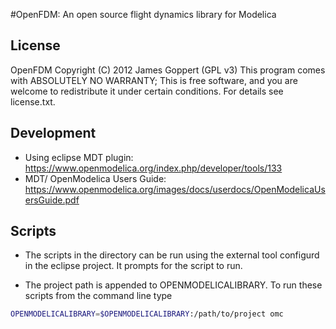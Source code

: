 #OpenFDM: An open source flight dynamics library for Modelica

## License

OpenFDM  Copyright (C) 2012 James Goppert (GPL v3)
This program comes with ABSOLUTELY NO WARRANTY; This is free software, and you are welcome to redistribute it under certain conditions. For details see license.txt.

## Development

* Using eclipse MDT plugin: https://www.openmodelica.org/index.php/developer/tools/133
* MDT/ OpenModelica Users Guide: https://www.openmodelica.org/images/docs/userdocs/OpenModelicaUsersGuide.pdf

## Scripts

* The scripts in the directory can be run using the external tool configurd in the eclipse project. It prompts for the script to run.

* The project path is appended to OPENMODELICALIBRARY. To run these scripts from the command line type 

``` bash
OPENMODELICALIBRARY=$OPENMODELICALIBRARY:/path/to/project omc
```
